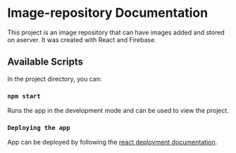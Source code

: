 # Image-repository Documentation

This project is an image repository that can have images added and stored on aserver. It was created with React and Firebase.

## Available Scripts

In the project directory, you can:

### `npm start`

Runs the app in the development mode and can be used to view the project.

### `Deploying the app`

App can be deployed by following the [react deployment documentation](https://create-react-app.dev/docs/deployment).
